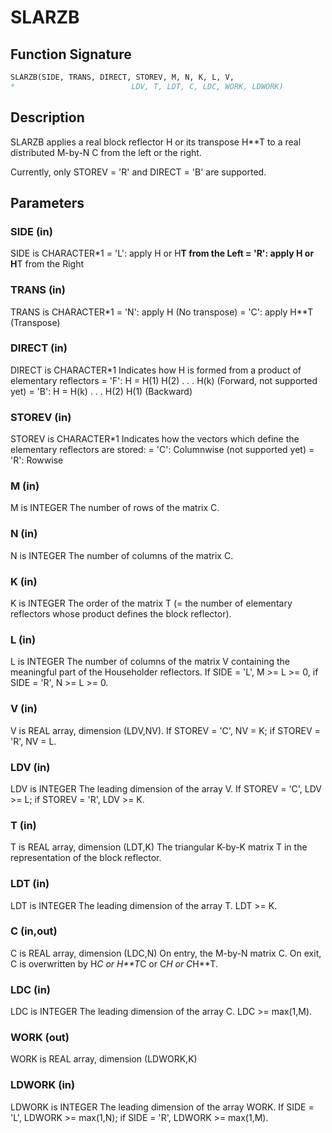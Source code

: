 # SLARZB

## Function Signature

```fortran
SLARZB(SIDE, TRANS, DIRECT, STOREV, M, N, K, L, V,
*                          LDV, T, LDT, C, LDC, WORK, LDWORK)
```

## Description


 SLARZB applies a real block reflector H or its transpose H**T to
 a real distributed M-by-N  C from the left or the right.

 Currently, only STOREV = 'R' and DIRECT = 'B' are supported.

## Parameters

### SIDE (in)

SIDE is CHARACTER*1 = 'L': apply H or H**T from the Left = 'R': apply H or H**T from the Right

### TRANS (in)

TRANS is CHARACTER*1 = 'N': apply H (No transpose) = 'C': apply H**T (Transpose)

### DIRECT (in)

DIRECT is CHARACTER*1 Indicates how H is formed from a product of elementary reflectors = 'F': H = H(1) H(2) . . . H(k) (Forward, not supported yet) = 'B': H = H(k) . . . H(2) H(1) (Backward)

### STOREV (in)

STOREV is CHARACTER*1 Indicates how the vectors which define the elementary reflectors are stored: = 'C': Columnwise (not supported yet) = 'R': Rowwise

### M (in)

M is INTEGER The number of rows of the matrix C.

### N (in)

N is INTEGER The number of columns of the matrix C.

### K (in)

K is INTEGER The order of the matrix T (= the number of elementary reflectors whose product defines the block reflector).

### L (in)

L is INTEGER The number of columns of the matrix V containing the meaningful part of the Householder reflectors. If SIDE = 'L', M >= L >= 0, if SIDE = 'R', N >= L >= 0.

### V (in)

V is REAL array, dimension (LDV,NV). If STOREV = 'C', NV = K; if STOREV = 'R', NV = L.

### LDV (in)

LDV is INTEGER The leading dimension of the array V. If STOREV = 'C', LDV >= L; if STOREV = 'R', LDV >= K.

### T (in)

T is REAL array, dimension (LDT,K) The triangular K-by-K matrix T in the representation of the block reflector.

### LDT (in)

LDT is INTEGER The leading dimension of the array T. LDT >= K.

### C (in,out)

C is REAL array, dimension (LDC,N) On entry, the M-by-N matrix C. On exit, C is overwritten by H*C or H**T*C or C*H or C*H**T.

### LDC (in)

LDC is INTEGER The leading dimension of the array C. LDC >= max(1,M).

### WORK (out)

WORK is REAL array, dimension (LDWORK,K)

### LDWORK (in)

LDWORK is INTEGER The leading dimension of the array WORK. If SIDE = 'L', LDWORK >= max(1,N); if SIDE = 'R', LDWORK >= max(1,M).

